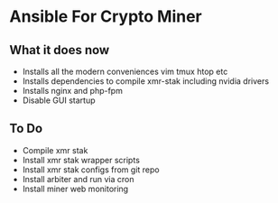 # Ansible For Crypto Miner

## What it does now

- Installs all the modern conveniences vim tmux htop etc
- Installs dependencies to compile xmr-stak including nvidia drivers
- Installs nginx and php-fpm
- Disable GUI startup


## To Do
- Compile xmr stak
- Install xmr stak wrapper scripts
- Install xmr stak configs from git repo
- Install arbiter and run via cron
- Install miner web monitoring
